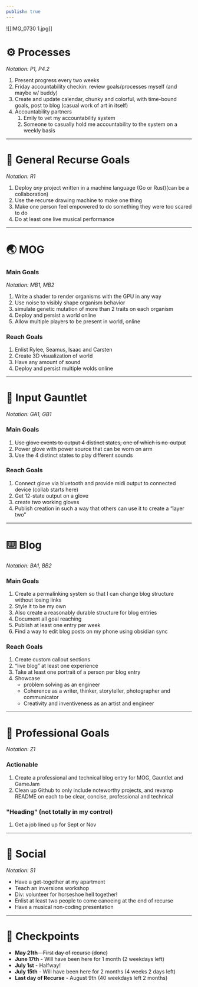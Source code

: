 ```yaml
---
publish: true
---
```



![[IMG_0730 1.jpg]]
# ⚙️ Processes 
*Notation: P1, P4.2*
1. Present progress every two weeks
2. Friday accountability checkin: review goals/processes myself (and maybe w/ buddy)
3. Create and update calendar, chunky and colorful, with time-bound goals, post to blog (casual work of art in itself)
4. Accountability partners
	1. Emily to vet my accountability system
	2. Someone to casually hold me accountability to the system on a weekly basis

-----
# 🥅 General Recurse Goals
*Notation: R1*
1. Deploy _any_ project written in a machine language (Go or Rust)(can be a collaboration)
2. Use the recurse drawing machine to make one thing
3. Make one person feel empowered to do something they were too scared to do
4. Do at least one live musical performance

----
# 🌏 MOG 
### Main Goals
*Notation: MB1, MB2*
1. Write a shader to render organisms with the GPU in any way
2. Use noise to visibly shape organism behavior
3. simulate genetic mutation of more than 2 traits on each organism
4. Deploy and persist a world online
5. Allow multiple players to be present in world, online

### Reach Goals
1. Enlist Rylee, Seamus, Isaac and Carsten
2. Create 3D visualization of world
3. Have any amount of sound
4. Deploy and persist multiple wolds online

------
# 🧤 Input Gauntlet
*Notation: GA1, GB1*
### Main Goals
1. ~~Use glove events to output 4 distinct states, one of which is no-output~~
2. Power glove with power source that can be worn on arm
3. Use the 4 distinct states to play different sounds

### Reach Goals
1. Connect glove via bluetooth and provide midi output to connected device (collab starts here)
2. Get 12-state output on a glove
3. create _two_ working gloves
4. Publish creation in such a way that others can use it to create a “layer two”

----
# ⌨️ Blog
*Notation: BA1, BB2*
### Main Goals
1. Create a permalinking system so that I can change blog structure without losing links
1. Style it to be my own
1. Also create a reasonably durable structure for blog entries
1. Document all goal reaching
1. Publish at least one entry per week
1. Find a way to edit blog posts on my phone using obsidian sync

### Reach Goals
1. Create custom callout sections
1. “live blog” at least one experience
1. Take at least one portrait of a person per blog entry
1.  Showcase
	- problem solving as an engineer
	- Coherence as a writer, thinker, storyteller, photographer and communicator
	- Creativity and inventiveness as an artist and engineer


--- 
# 👔 Professional Goals
*Notation: Z1*

### Actionable
1. Create a professional and technical blog entry for MOG, Gauntlet and GameJam
1. Clean up Github to only include noteworthy projects, and revamp README on each to be clear, concise, professional and technical
### "Heading" (not totally in my control)
1. Get a job lined up for Sept or Nov

----
# 💛 Social
*Notation: S1*
- Have a get-together at my apartment
- Teach an inversions workshop
- Div: volunteer for horseshoe hell together!
- Enlist at least two people to come canoeing at the end of recurse
- Have a musical non-coding presentation

----

# 📍 Checkpoints
- ~~**May 21th** - First day of recurse (done)~~
- **June 17th** - Will have been here for 1 month (2 weekdays left)
- **July 1st** - Halfway!
- **July 15th** - Will have been here for 2 months (4 weeks 2 days left)
- **Last day of Recurse** - August 9th (40 weekdays left 2 months)